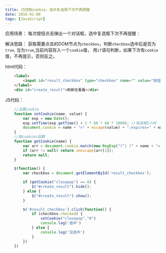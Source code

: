 ```yaml
---
title: JS控制cookie，选中复选框下次不再提醒
date: 2016-01-08
tags: [JavaScript]
---
```


应用场景：
每次按钮点击弹出一个对话框，选中复选框下次不再提醒：

解决思路：
获取需要点击的DOM节点为`checkbox`，判断`checkbox`选中后是否为`true`,
当为`true`,当前内容存入一个`cookie`值，
用`if`语句判断，如果下次有`cookie`值，不再提示，否则反之。

html代码：
```html
    <label>
        <input id="result_checkbox" type="checkbox" name="" value="按钮" placeholder="">下次不提醒我
    </label>
    <div id="create_result">刷新在看看</div>
```

JS代码：
```javascript
    //设置cookie
    function setCookie(name, value) {
        var exp = new Date();
        exp.setTime(exp.getTime() + 1 * 60 * 60 * 1000); //有效期1小时
        document.cookie = name + "=" + escape(value) + ";expires=" + exp.toGMTString();
    }
    //取cookies函数
    function getCookie(name) {
        var arr = document.cookie.match(new RegExp("(^| )" + name + "=([^;]*)(;|$)"));
        if (arr != null) return unescape(arr[2]);
        return null;
    }

    $(function() {
        var checkbox = document.getElementById('result_checkbox');

        if (getCookie("closepop") == 0) {
            $("#create_result").hide();
        } else {
            $("#create_result").show();
        }

        $('#result_checkbox').click(function() {
            if (checkbox.checked) {
                setCookie("closepop","0")
                console.log('选中')
            } else {
                console.log('没选中')
            }
        })
    })
```


